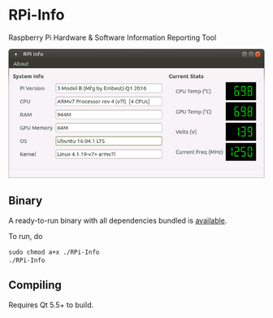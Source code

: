 RPi-Info
=============

Raspberry Pi Hardware & Software Information Reporting Tool 


![screen](https://raw.githubusercontent.com/mohdumar644/RPi-Info/master/images/screenshot.png "Screenshot")

Binary
-------

A ready-to-run binary with all dependencies bundled is [available](https://github.com/mohdumar644/RPi-Info/raw/master/bin/RPi-Info).

To run, do

```
sudo chmod a+x ./RPi-Info
./RPi-Info
```


Compiling
-------

Requires Qt 5.5+ to build.
